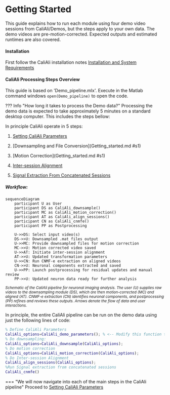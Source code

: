 # Getting Started

This guide explains how to run each module using four demo video sessions from CaliAli/Demos, but the steps apply to your own data. The demo videos are pre-motion-corrected. Expected outputs and estimated runtimes are also covered.

#### Installation

First follow the CaliAli installation notes [Installation and System Requirements](Installation.md)

	
#### CaliAli Processing Steps Overview <a id="ps"></a>

This guide is based on 'Demo_pipeline.mlx'. Execute in the Matlab command windows `open(Demo_pipeline)` to open the code.

??? Info "How long it takes to process the Demo data?"
	Processing the demo data is expected to take approximately 5 minutes on a standard desktop computer. This includes the steps bellow:

In principle CaliAli operate in 5 steps:

1. [Setting CaliAli Parameters](Parameters.md)

2. [Downsampling and File Conversion](Getting_started.md #s1)

3. [Motion Correction](Getting_started.md #s1)

4. [Inter-session Alignment](alignment.md)

5. [Signal Extraction From Concatenated Sessions](extraction.md)

##### Workflow:

``` mermaid
sequenceDiagram
    participant U as User
    participant DS as CaliAli_downsample()
    participant MC as CaliAli_motion_correction()
    participant AT as CaliAli_align_sessions()
    participant CN as CaliAli_cnmfe()
    participant PP as Postprocessing

    U->>DS: Select input video(s)
    DS->>U: Downsampled .mat files output
    U->>MC: Provide downsampled files for motion correction
    MC->>U: Motion corrected video saved
    U->>AT: Initiate inter-session alignment
    AT->>U: Updated transformation parameters
    U->>CN: Run CNMF‐e extraction on aligned videos
    CN->>U: Neuronal components extracted and saved
    U->>PP: Launch postprocessing for residual updates and manual review
    PP->>U: Updated neuron data ready for further analysis
``` 
<small>*Schematic of the CaliAli pipeline for neuronal imaging analysis. The user (U) supplies raw videos to the downsampling module (DS), which are then motion-corrected (MC) and aligned (AT). CNMF-e extraction (CN) identifies neuronal components, and postprocessing (PP) refines and reviews these outputs. Arrows denote the flow of data and user interactions.*</small>

In principle, the entire CaliAli pipeline can be run on the demo data using just the following lines of code:

```matlab
% Define CaliAli Parameters 
CaliAli_options=CaliAli_demo_parameters(); % <-- Modify this function to analyze your own data.
% Do downsampling:
CaliAli_options=CaliAli_downsample(CaliAli_options);  
% Do motion correction
CaliAli_options=CaliAli_motion_correction(CaliAli_options);
% Do Inter-session Alignment
CaliAli_align_sessions(CaliAli_options);
%Run Signal extraction from concatenated sessions
CaliAli_cnmfe()
```

=== "We will now navigate into each of the main steps in the CaliAli pipeline"
Proceed to [Setting CaliAli Parameters](Parameters.md)